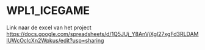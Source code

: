# WPL1_ICEGAME
Link naar de excel van het project
https://docs.google.com/spreadsheets/d/1Q5JUj_Y8AnVjXgl27xgFd3RLDAMlUWcOclcXn2Wpkus/edit?usp=sharing
